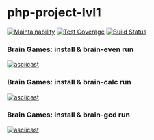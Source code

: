 # php-project-lvl1

[![Maintainability](https://api.codeclimate.com/v1/badges/c79ae8c399669fbbd367/maintainability)](https://codeclimate.com/github/Dvengroff/php-project-lvl1/maintainability)
[![Test Coverage](https://api.codeclimate.com/v1/badges/c79ae8c399669fbbd367/test_coverage)](https://codeclimate.com/github/Dvengroff/php-project-lvl1/test_coverage)
[![Build Status](https://travis-ci.org/Dvengroff/php-project-lvl1.svg?branch=master)](https://travis-ci.org/Dvengroff/php-project-lvl1)

### Brain Games: install & brain-even run

[![asciicast](https://asciinema.org/a/buwn7kBgvRuVo0XL1ylQDHwrO.svg)](https://asciinema.org/a/buwn7kBgvRuVo0XL1ylQDHwrO)

### Brain Games: install & brain-calc run

[![asciicast](https://asciinema.org/a/56aoay1pa10j2n5EQy8pMsYaj.svg)](https://asciinema.org/a/56aoay1pa10j2n5EQy8pMsYaj)

### Brain Games: install & brain-gcd run

[![asciicast](https://asciinema.org/a/u8Q49kmPGt4tsmJZHNdn7epgb.svg)](https://asciinema.org/a/u8Q49kmPGt4tsmJZHNdn7epgb)
